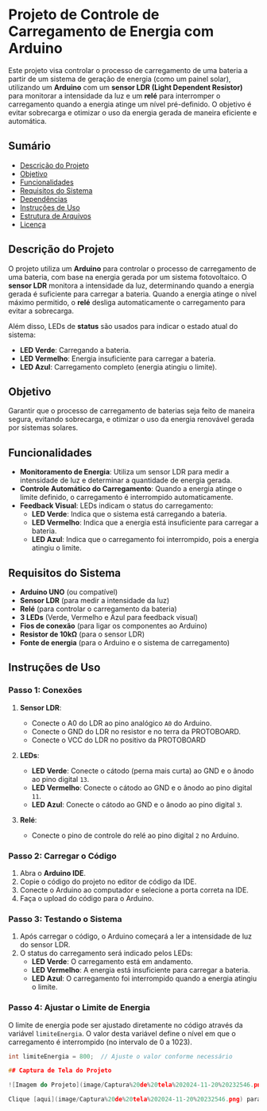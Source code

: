# Projeto de Controle de Carregamento de Energia com Arduino

Este projeto visa controlar o processo de carregamento de uma bateria a partir de um sistema de geração de energia (como um painel solar), utilizando um **Arduino** com um **sensor LDR (Light Dependent Resistor)** para monitorar a intensidade da luz e um **relé** para interromper o carregamento quando a energia atinge um nível pré-definido. O objetivo é evitar sobrecarga e otimizar o uso da energia gerada de maneira eficiente e automática.

## Sumário

- [Descrição do Projeto](#descrição-do-projeto)
- [Objetivo](#objetivo)
- [Funcionalidades](#funcionalidades)
- [Requisitos do Sistema](#requisitos-do-sistema)
- [Dependências](#dependências)
- [Instruções de Uso](#instruções-de-uso)
- [Estrutura de Arquivos](#estrutura-de-arquivos)
- [Licença](#licença)

## Descrição do Projeto

O projeto utiliza um **Arduino** para controlar o processo de carregamento de uma bateria, com base na energia gerada por um sistema fotovoltaico. O **sensor LDR** monitora a intensidade da luz, determinando quando a energia gerada é suficiente para carregar a bateria. Quando a energia atinge o nível máximo permitido, o **relé** desliga automaticamente o carregamento para evitar a sobrecarga.

Além disso, LEDs de **status** são usados para indicar o estado atual do sistema:
- **LED Verde**: Carregando a bateria.
- **LED Vermelho**: Energia insuficiente para carregar a bateria.
- **LED Azul**: Carregamento completo (energia atingiu o limite).

## Objetivo

Garantir que o processo de carregamento de baterias seja feito de maneira segura, evitando sobrecarga, e otimizar o uso da energia renovável gerada por sistemas solares.

## Funcionalidades

- **Monitoramento de Energia**: Utiliza um sensor LDR para medir a intensidade de luz e determinar a quantidade de energia gerada.
- **Controle Automático do Carregamento**: Quando a energia atinge o limite definido, o carregamento é interrompido automaticamente.
- **Feedback Visual**: LEDs indicam o status do carregamento:
  - **LED Verde**: Indica que o sistema está carregando a bateria.
  - **LED Vermelho**: Indica que a energia está insuficiente para carregar a bateria.
  - **LED Azul**: Indica que o carregamento foi interrompido, pois a energia atingiu o limite.

## Requisitos do Sistema

- **Arduino UNO** (ou compatível)
- **Sensor LDR** (para medir a intensidade da luz)
- **Relé** (para controlar o carregamento da bateria)
- **3 LEDs** (Verde, Vermelho e Azul para feedback visual)
- **Fios de conexão** (para ligar os componentes ao Arduino)
- **Resistor de 10kΩ** (para o sensor LDR)
- **Fonte de energia** (para o Arduino e o sistema de carregamento)

## Instruções de Uso

### Passo 1: Conexões

1. **Sensor LDR**:
   - Conecte o A0 do LDR ao pino analógico `A0` do Arduino.
   - Conecte o GND do LDR no resistor e no terra da PROTOBOARD.
   - Conecte o VCC do LDR no positivo da PROTOBOARD
2. **LEDs**:
   - **LED Verde**: Conecte o cátodo (perna mais curta) ao GND e o ânodo ao pino digital `13`.
   - **LED Vermelho**: Conecte o cátodo ao GND e o ânodo ao pino digital `11`.
   - **LED Azul**: Conecte o cátodo ao GND e o ânodo ao pino digital `3`.

3. **Relé**:
   - Conecte o pino de controle do relé ao pino digital `2` no Arduino.

### Passo 2: Carregar o Código

1. Abra o **Arduino IDE**.
2. Copie o código do projeto no editor de código da IDE.
3. Conecte o Arduino ao computador e selecione a porta correta na IDE.
4. Faça o upload do código para o Arduino.

### Passo 3: Testando o Sistema

1. Após carregar o código, o Arduino começará a ler a intensidade de luz do sensor LDR.
2. O status do carregamento será indicado pelos LEDs:
   - **LED Verde**: O carregamento está em andamento.
   - **LED Vermelho**: A energia está insuficiente para carregar a bateria.
   - **LED Azul**: O carregamento foi interrompido quando a energia atingiu o limite.

### Passo 4: Ajustar o Limite de Energia

O limite de energia pode ser ajustado diretamente no código através da variável `limiteEnergia`. O valor desta variável define o nível em que o carregamento é interrompido (no intervalo de 0 a 1023).

```cpp
int limiteEnergia = 800;  // Ajuste o valor conforme necessário

## Captura de Tela do Projeto

![Imagem do Projeto](image/Captura%20de%20tela%202024-11-20%20232546.png)

Clique [aqui](image/Captura%20de%20tela%202024-11-20%20232546.png) para visualizar a captura em tamanho maior.
